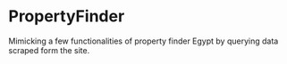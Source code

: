 # PropertyFinder
Mimicking a few functionalities of property finder Egypt by querying data scraped form the site.
